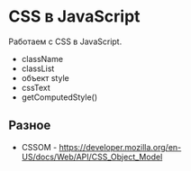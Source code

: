 # CSS в JavaScript
Работаем с CSS в JavaScript.

- className
- classList
- объект style
- cssText
- getComputedStyle()

## Разное
- CSSOM - https://developer.mozilla.org/en-US/docs/Web/API/CSS_Object_Model
